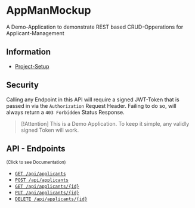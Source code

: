 # AppManMockup

A Demo-Application to demonstrate REST based CRUD-Opperations for Applicant-Management

## Information
- [Project-Setup](./documentation/Projekt_Structur.md)

## Security
Calling any Endpoint in this API will require a signed JWT-Token that is passed in via the `Authorization` Request Header.
Failing to do so, will always return a `403 Forbidden` Status Response.

> [!Attention]
> This is a Demo Application. To keep it simple, any validly signed Token will work.

## API - Endpoints
<small>(Click to see Documentation)</small>

- [`GET /api/applicants`](./documentation/get_applicants.md)
- [`POST /api/applicants`](./documentation/post_applicants.md)
- [`GET /api/applicants/{id}`](./documentation/get_applicant_by_id.md)
- [`PUT /api/applicants/{id}`](./documentation/put_applicant_by_id.md)
- [`DELETE /api/applicants/{id}`](./documentation/delete_applicant_by_id.md)
